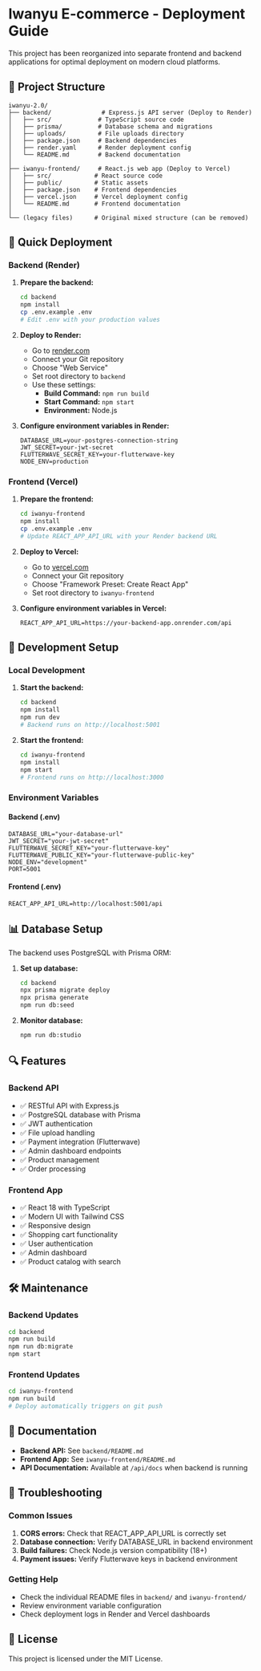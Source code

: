# Iwanyu E-commerce - Deployment Guide

This project has been reorganized into separate frontend and backend applications for optimal deployment on modern cloud platforms.

## 📁 Project Structure

```
iwanyu-2.0/
├── backend/              # Express.js API server (Deploy to Render)
│   ├── src/             # TypeScript source code
│   ├── prisma/          # Database schema and migrations
│   ├── uploads/         # File uploads directory
│   ├── package.json     # Backend dependencies
│   ├── render.yaml      # Render deployment config
│   └── README.md        # Backend documentation
│
├── iwanyu-frontend/     # React.js web app (Deploy to Vercel)
│   ├── src/            # React source code
│   ├── public/         # Static assets
│   ├── package.json    # Frontend dependencies
│   ├── vercel.json     # Vercel deployment config
│   └── README.md       # Frontend documentation
│
└── (legacy files)      # Original mixed structure (can be removed)
```

## 🚀 Quick Deployment

### Backend (Render)

1. **Prepare the backend:**
   ```bash
   cd backend
   npm install
   cp .env.example .env
   # Edit .env with your production values
   ```

2. **Deploy to Render:**
   - Go to [render.com](https://render.com)
   - Connect your Git repository
   - Choose "Web Service"
   - Set root directory to `backend`
   - Use these settings:
     - **Build Command:** `npm run build`
     - **Start Command:** `npm start`
     - **Environment:** Node.js

3. **Configure environment variables in Render:**
   ```
   DATABASE_URL=your-postgres-connection-string
   JWT_SECRET=your-jwt-secret
   FLUTTERWAVE_SECRET_KEY=your-flutterwave-key
   NODE_ENV=production
   ```

### Frontend (Vercel)

1. **Prepare the frontend:**
   ```bash
   cd iwanyu-frontend
   npm install
   cp .env.example .env
   # Update REACT_APP_API_URL with your Render backend URL
   ```

2. **Deploy to Vercel:**
   - Go to [vercel.com](https://vercel.com)
   - Connect your Git repository
   - Choose "Framework Preset: Create React App"
   - Set root directory to `iwanyu-frontend`

3. **Configure environment variables in Vercel:**
   ```
   REACT_APP_API_URL=https://your-backend-app.onrender.com/api
   ```

## 🔧 Development Setup

### Local Development

1. **Start the backend:**
   ```bash
   cd backend
   npm install
   npm run dev
   # Backend runs on http://localhost:5001
   ```

2. **Start the frontend:**
   ```bash
   cd iwanyu-frontend
   npm install
   npm start
   # Frontend runs on http://localhost:3000
   ```

### Environment Variables

#### Backend (.env)
```
DATABASE_URL="your-database-url"
JWT_SECRET="your-jwt-secret"
FLUTTERWAVE_SECRET_KEY="your-flutterwave-key"
FLUTTERWAVE_PUBLIC_KEY="your-flutterwave-public-key"
NODE_ENV="development"
PORT=5001
```

#### Frontend (.env)
```
REACT_APP_API_URL=http://localhost:5001/api
```

## 📊 Database Setup

The backend uses PostgreSQL with Prisma ORM:

1. **Set up database:**
   ```bash
   cd backend
   npx prisma migrate deploy
   npx prisma generate
   npm run db:seed
   ```

2. **Monitor database:**
   ```bash
   npm run db:studio
   ```

## 🔍 Features

### Backend API
- ✅ RESTful API with Express.js
- ✅ PostgreSQL database with Prisma
- ✅ JWT authentication
- ✅ File upload handling
- ✅ Payment integration (Flutterwave)
- ✅ Admin dashboard endpoints
- ✅ Product management
- ✅ Order processing

### Frontend App
- ✅ React 18 with TypeScript
- ✅ Modern UI with Tailwind CSS
- ✅ Responsive design
- ✅ Shopping cart functionality
- ✅ User authentication
- ✅ Admin dashboard
- ✅ Product catalog with search

## 🛠 Maintenance

### Backend Updates
```bash
cd backend
npm run build
npm run db:migrate
npm start
```

### Frontend Updates
```bash
cd iwanyu-frontend
npm run build
# Deploy automatically triggers on git push
```

## 📝 Documentation

- **Backend API:** See `backend/README.md`
- **Frontend App:** See `iwanyu-frontend/README.md`
- **API Documentation:** Available at `/api/docs` when backend is running

## 🚨 Troubleshooting

### Common Issues

1. **CORS errors:** Check that REACT_APP_API_URL is correctly set
2. **Database connection:** Verify DATABASE_URL in backend environment
3. **Build failures:** Check Node.js version compatibility (18+)
4. **Payment issues:** Verify Flutterwave keys in backend environment

### Getting Help

- Check the individual README files in `backend/` and `iwanyu-frontend/`
- Review environment variable configuration
- Check deployment logs in Render and Vercel dashboards

## 📄 License

This project is licensed under the MIT License.
